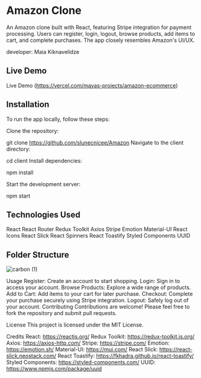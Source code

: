 
# Amazon Clone
An Amazon clone built with React, featuring Stripe integration for payment processing. Users can register, login, logout, browse products, add items to cart, and complete purchases. The app closely resembles Amazon's UI/UX.

developer: Maia Kiknavelidze

## Live Demo
Live Demo (https://vercel.com/mayas-projects/amazon-ecommerce)

## Installation
To run the app locally, follow these steps:

Clone the repository:


git clone https://github.com/slunecnicee/Amazon
Navigate to the client directory:


cd client
Install dependencies:


npm install

Start the development server:

npm start


## Technologies Used
React
React Router
Redux Toolkit
Axios
Stripe
Emotion
Material-UI
React Icons
React Slick
React Spinners
React Toastify
Styled Components
UUID


##  Folder Structure




![carbon (1)](https://github.com/slunecnicee/Amazon/assets/129013318/14acc082-c4a4-42e6-a993-4155fd3fd5ac)

    
Usage
Register: Create an account to start shopping.
Login: Sign in to access your account.
Browse Products: Explore a wide range of products.
Add to Cart: Add items to your cart for later purchase.
Checkout: Complete your purchase securely using Stripe integration.
Logout: Safely log out of your account.
Contributing
Contributions are welcome! Please feel free to fork the repository and submit pull requests.

License
This project is licensed under the MIT License.

Credits
React: https://reactjs.org/
Redux Toolkit: https://redux-toolkit.js.org/
Axios: https://axios-http.com/
Stripe: https://stripe.com/
Emotion: https://emotion.sh/
Material-UI: https://mui.com/
React Slick: https://react-slick.neostack.com/
React Toastify: https://fkhadra.github.io/react-toastify/
Styled Components: https://styled-components.com/
UUID: https://www.npmjs.com/package/uuid
